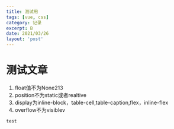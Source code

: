 ```yaml
---
title: 测试用
tags: [vue, css]
category: 记录
excerpt: B
date: 2021/03/26
layout: 'post'
---
```


# 测试文章

1. float值不为None213
2. position不为static或者realtive
3. display为inline-block，table-cell,table-caption,flex，inline-flex 
4. overflow不为visiblev


``` css
test
```
